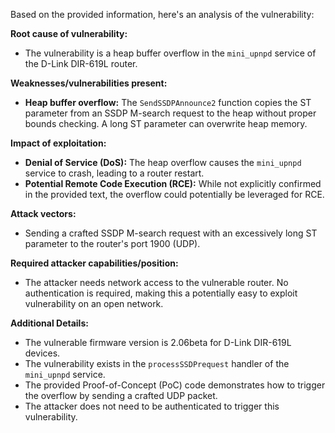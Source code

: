 Based on the provided information, here's an analysis of the vulnerability:

**Root cause of vulnerability:**
- The vulnerability is a heap buffer overflow in the `mini_upnpd` service of the D-Link DIR-619L router.

**Weaknesses/vulnerabilities present:**
- **Heap buffer overflow:** The `SendSSDPAnnounce2` function copies the ST parameter from an SSDP M-search request to the heap without proper bounds checking.  A long ST parameter can overwrite heap memory.

**Impact of exploitation:**
- **Denial of Service (DoS):** The heap overflow causes the `mini_upnpd` service to crash, leading to a router restart.
- **Potential Remote Code Execution (RCE):** While not explicitly confirmed in the provided text, the overflow could potentially be leveraged for RCE.

**Attack vectors:**
- Sending a crafted SSDP M-search request with an excessively long ST parameter to the router's port 1900 (UDP).

**Required attacker capabilities/position:**
- The attacker needs network access to the vulnerable router. No authentication is required, making this a potentially easy to exploit vulnerability on an open network.

**Additional Details:**
- The vulnerable firmware version is 2.06beta for D-Link DIR-619L devices.
- The vulnerability exists in the `processSSDPrequest` handler of the `mini_upnpd` service.
- The provided Proof-of-Concept (PoC) code demonstrates how to trigger the overflow by sending a crafted UDP packet.
- The attacker does not need to be authenticated to trigger this vulnerability.